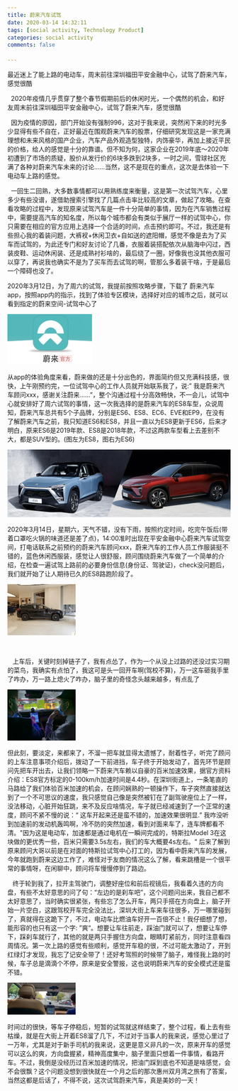 ```yaml
---
title: 蔚来汽车试驾
date: 2020-03-14 14:32:11
tags: [social activity, Technology Product]
categories: social activity
comments: false

---
```


最近迷上了能上路的电动车，周末前往深圳福田平安金融中心，试驾了蔚来汽车，感觉很酷

<!--more-->

&nbsp;&nbsp;2020年疫情几乎贯穿了整个春节假期前后的休闲时光，一个偶然的机会，和好友周末前往深圳福田平安金融中心，试驾了蔚来汽车，感觉很酷



&nbsp;&nbsp;因为疫情的原因，部门开始没有强制996，这对于我来说，突然闲下来的时光多少显得有些不自在，正好最近在围观蔚来汽车的股票，仔细研究发现这是一家充满理想和未来风格的国产企业，汽车产品外观造型独特，内饰豪华，再加上接近平民的价格，给人的感觉是十分的靠谱。但不知为何，这家企业在2019年底～2020年初遭到了市场的质疑，股价从发行价的6块多跌到2块多，一时之间，雪球社区充满了各种对蔚来汽车未来的讨论……当然，这不是现在的重点，这次是去体验一下电动车上路的感觉。



&nbsp;&nbsp;一回生二回熟，大多数事情都可以用熟练度来衡量，这是第一次试驾汽车，心里多少有些没谱，遂借助搜索引擎找了几篇点击率比较高的文章，做起了攻略。在查看攻略的过程中，发现原来试驾汽车是一件十分简单的事情，因为在汽车销售过程中，需要提高汽车的知名度，所以每个城市都会有类似于展厅一样的试驾中心，你只需要在相应的官方应用上选择一个合适的时间，点击预约即可。不过，我还是有些担心我的着装问题，大裤衩+休闲卫衣+自如送的遮阳帽，感觉不像是去为了买车而试驾的，为此还专门和好友讨论了几番，衣服着装搭配依次从脑海中闪过，西装皮鞋、运动休闲装、还是成熟衬衫啥的，最后绕了一圈，好像我也没其他衣服可以穿了，再说我也确实不是为了买车而去试驾的啊，管那么多着装干啥，于是最后一个障碍也没了。



2020年3月12日，为了周六的试驾，我提前按照攻略步骤，下载了 蔚来汽车 app，按照app内的指示，找到了体验专区模块，选择好对应的城市之后，就可以看到指定的蔚来空间-试驾中心了

<img src="蔚来汽车试驾/image/image-20200627175825802.png" alt="image-20200627175825802" style="zoom:50%;" />

从app的体验角度来看，蔚来做的还是十分出色的，界面简约但又充满科技感，很快，上午刚预约完，一位试驾中心的工作人员就开始联系我了，说:” 我是蔚来汽车顾问xxx，感谢关注蔚来……”，整个沟通过程十分高效畅快，不一会儿，试驾中心就安排好了周六试驾的事情，这一次我选择的是蔚来汽车的ES8车型，众说周知，蔚来汽车总共有5个子品牌，分别是ES6、ES8、EC6、EVE和EP9，在没有了解蔚来汽车之前，我只知道ES6和ES8，并且一直以为ES8更新于ES6，后来才明白，原来ES6是2019年款、ES8是2018年款，不过这两款车型看上去差别不大，都是SUV型的。(图左为ES8，图右为ES6)



<img src="蔚来汽车试驾/image/image-20200627181405622.png" alt="image-20200627181405622" style="zoom:50%;" />



2020年3月14日，星期六，天气不错，没有下雨，按照约定时间，吃完午饭后(带着口罩吃火锅的味道还是差了点)，14:00准时出现在平安金融中心蔚来汽车试驾空间，打电话联系之前预约的蔚来汽车顾问xxx，蔚来汽车的工作人员工作服装挺不错的，蓝色休闲西服装，感觉让人很舒服，顾问围绕蔚来汽车做了一个简单的介绍，在检查一遍试驾上路前的必要身份信息(身份证、驾驶证)，check没问题后，我们就开始了让人期待已久的ES8路跑阶段了。



<img src="蔚来汽车试驾/image/mmexport1584177084229.jpg" alt="mmexport1584177084229" style="zoom:15%;" />

​        



&nbsp;&nbsp; 上车后，关键时刻掉链子了，我有点怂了，作为一个从没上过路的还没过实习期的菜鸟，我确实有点怕了，我这可是头一回开车啊(驾校不算)，万一这车砸我手里了咋办，万一路上熄火了咋办，脑子里的奇怪念头越来越多，有点乱了

<img src="蔚来汽车试驾/image/mmexport1584172171071.jpg" alt="mmexport1584172171071" style="zoom:15%;" />

但此刻，要淡定，来都来了，不溜一把车就显得太遗憾了，耐着性子，听完了顾问的上车注意事项介绍后，拨动了一下前进挡，车子终于开始发动了，首先环节是顾问先把车开出去，让我们领略一下蔚来汽车赖以自豪的百米加速效果，据官方资料介绍：ES8官方标定的0-100km/h加速时间是4.4秒。在深圳街道上，一条笔直的马路给了我们体验百米加速的机会，在顾问娴熟的一顿操作下，车子突然直接就达到了一个不可思议的速度，我只感觉自己像是突然被钉在了副驾驶座位上了一样，没法移动，心脏开始狂跳，来不及反应啥情况，车子就已经减速到了一个正常的速度，顾问不紧不慢的说：“  这车开起来还是蛮不错的，加速效果很明显.”    我咋没听到加速前的发动机轰鸣啊，冷不防的突然加速，看到对面来车了，连车牌都看不清。"因为这是电动车，加速都是通过电机在一瞬间完成的，特斯拉Model 3在这块做的更优秀一些，百米只需要3.5s左右，我们的车大概要4s左右。“  后来了解到原来顾问大哥以前是在对面的特斯拉试驾中心打工的，因为看中蔚来汽车的发展，今年就跑到蔚来这边工作了，难怪对于友商的情况这么了解，看来跳槽是一个很平常的事情呀，在闲聊中，顾问将车慢慢停到了路边。



&nbsp;&nbsp; 终于轮到我了，拉开主驾驶门，调整好座位和前后视镜后，我看着久违的方向盘，有些不太好意思的问了句：“左边的是刹车吧”，这个问题问出来，我自己都不太好意思了，当时确实很紧张，有些忘了怎么开车，两只手搭在方向盘上，脑子开始一片空白，这跟驾校开车完全没法比，深圳大街上车来车往很多，万一哪里碰到了，真就得在这跪下了，不过，电动车比燃油车好开一百倍不止！我仔细想了想，能形容的也只有这一个字: ”爽“。想要让车往前走，踩油门就可以了，想要让车停下，踩刹车就行了，其他的就是两只手握住方向盘，眼睛盯紧前方，同时注意看四周情况。第一次上路的感觉有些顺利，感觉开车稳的很，不过可能太激动了，开到红绿灯才发现，我忘了记安全带了！还好考驾照的时候带了脑子，难怪我上路的时候，车子总是滴滴个不停，原来是安全警报，这也说明蔚来汽车的安全模式还是蛮不错。



<img src="蔚来汽车试驾/image/IMG_20200314_144751.jpg" alt="IMG_20200314_144751" style="zoom:15%;" />





时间过的很快，等车子停稳后，短暂的试驾就这样结束了，整个过程，看上去有些枯燥，就是在大街上开着ES8溜了几下，不过对于当事人的我来说，感觉心里过了一万年，尤其是对于新手司机的我来说，这更是意义非凡的一次，原来开车的感觉可以这么的爽，方向盘握紧，精神高度集中，脑子里面只想着一件事情，看路开车。不过，我倒是没经历过百米加速的情况，把油门踩到底也不知道是啥感觉，会不会很飘？这个问题没想到很快就在一个月之后的那次惠州双月湾之旅有了答案，当然这都是后话了，不得不说，这次试驾蔚来汽车，真是美妙的一天！

